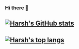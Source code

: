### Hi there 👋

## [![Harsh's GitHub stats](https://github-readme-stats.vercel.app/api?username=HARSHSINGH0&show_icons=true&theme=dark&hide=stars&hide_title=true)](https://github.com/HARSHSINGH0)

## [![Harsh's top langs](https://github-readme-stats.vercel.app/api/top-langs/?username=HARSHSINGH0&layout=compact&theme=dark&hide_title=true)](https://github.com/HARSHSINGH0)
<!--
**HARSHSINGH0/HARSHSINGH0** is a ✨ _special_ ✨ repository because its `README.md` (this file) appears on your GitHub profile
Here are some ideas to get you started:

- 🔭 I’m currently working on ...
- 🌱 I’m currently learning ...
- 👯 I’m looking to collaborate on ...
- 🤔 I’m looking for help with ...
- 💬 Ask me about ...
- 📫 How to reach me: ...
- 😄 Pronouns: ...
- ⚡ Fun fact: ...
-->
